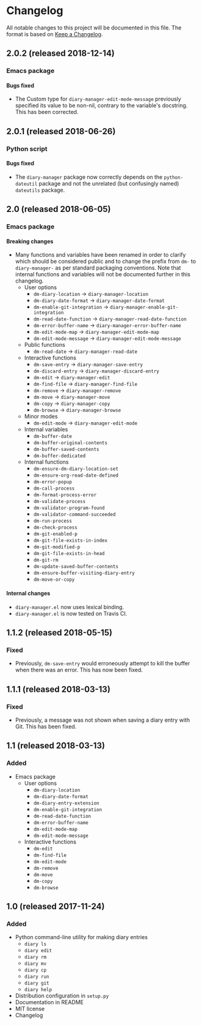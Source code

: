 # Changelog

All notable changes to this project will be documented in this file.
The format is based on [Keep a Changelog].

## 2.0.2 (released 2018-12-14)
### Emacs package
#### Bugs fixed
* The Custom type for `diary-manager-edit-mode-message` previously
  specified its value to be non-nil, contrary to the variable's
  docstring. This has been corrected.

## 2.0.1 (released 2018-06-26)
### Python script
#### Bugs fixed
* The `diary-manager` package now correctly depends on the
  `python-dateutil` package and not the unrelated (but confusingly
  named) `dateutils` package.

## 2.0 (released 2018-06-05)
### Emacs package
#### Breaking changes
* Many functions and variables have been renamed in order to clarify
  which should be considered public and to change the prefix from
  `dm-` to `diary-manager-` as per standard packaging conventions.
  Note that internal functions and variables will not be documented
  further in this changelog.
  * User options
    * `dm-diary-location` -> `diary-manager-location`
    * `dm-diary-date-format` -> `diary-manager-date-format`
    * `dm-enable-git-integration` ->
      `diary-manager-enable-git-integration`
    * `dm-read-date-function` -> `diary-manager-read-date-function`
    * `dm-error-buffer-name` -> `diary-manager-error-buffer-name`
    * `dm-edit-mode-map` -> `diary-manager-edit-mode-map`
    * `dm-edit-mode-message` -> `diary-manager-edit-mode-message`
  * Public functions
    * `dm-read-date` -> `diary-manager-read-date`
  * Interactive functions
    * `dm-save-entry` -> `diary-manager-save-entry`
    * `dm-discard-entry` -> `diary-manager-discard-entry`
    * `dm-edit` -> `diary-manager-edit`
    * `dm-find-file` -> `diary-manager-find-file`
    * `dm-remove` -> `diary-manager-remove`
    * `dm-move` -> `diary-manager-move`
    * `dm-copy` -> `diary-manager-copy`
    * `dm-browse` -> `diary-manager-browse`
  * Minor modes
    * `dm-edit-mode` -> `diary-manager-edit-mode`
  * Internal variables
    * `dm-buffer-date`
    * `dm-buffer-original-contents`
    * `dm-buffer-saved-contents`
    * `dm-buffer-dedicated`
  * Internal functions
    * `dm-ensure-dm-diary-location-set`
    * `dm-ensure-org-read-date-defined`
    * `dm-error-popup`
    * `dm-call-process`
    * `dm-format-process-error`
    * `dm-validate-process`
    * `dm-validator-program-found`
    * `dm-validator-command-succeeded`
    * `dm-run-process`
    * `dm-check-process`
    * `dm-git-enabled-p`
    * `dm-git-file-exists-in-index`
    * `dm-git-modified-p`
    * `dm-git-file-exists-in-head`
    * `dm-git-rm`
    * `dm-update-saved-buffer-contents`
    * `dm-ensure-buffer-visiting-diary-entry`
    * `dm-move-or-copy`

#### Internal changes
* `diary-manager.el` now uses lexical binding.
* `diary-manager.el` is now tested on Travis CI.

## 1.1.2 (released 2018-05-15)
### Fixed
* Previously, `dm-save-entry` would erroneously attempt to kill the
  buffer when there was an error. This has now been fixed.

## 1.1.1 (released 2018-03-13)
### Fixed
* Previously, a message was not shown when saving a diary entry with
  Git. This has been fixed.

## 1.1 (released 2018-03-13)
### Added
* Emacs package
    * User options
        * `dm-diary-location`
        * `dm-diary-date-format`
        * `dm-diary-entry-extension`
        * `dm-enable-git-integration`
        * `dm-read-date-function`
        * `dm-error-buffer-name`
        * `dm-edit-mode-map`
        * `dm-edit-mode-message`
    * Interactive functions
        * `dm-edit`
        * `dm-find-file`
        * `dm-edit-mode`
        * `dm-remove`
        * `dm-move`
        * `dm-copy`
        * `dm-browse`

## 1.0 (released 2017-11-24)
### Added
* Python command-line utility for making diary entries
    * `diary ls`
    * `diary edit`
    * `diary rm`
    * `diary mv`
    * `diary cp`
    * `diary run`
    * `diary git`
    * `diary help`
* Distribution configuration in `setup.py`
* Documentation in README
* MIT license
* Changelog

[keep a changelog]: http://keepachangelog.com/
